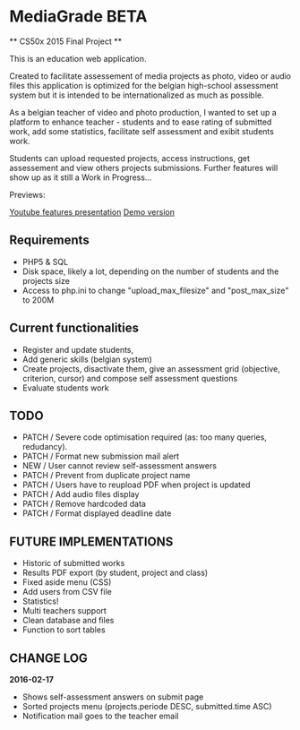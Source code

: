 # MediaGrade BETA
** CS50x 2015 Final Project **

This is an education web application.

Created to facilitate assessement of media projects as photo, video or audio files
this application is optimized for the belgian high-school assessment system but it is intended to be internationalized as much as possible. 

As a belgian teacher of video and photo production, I wanted to set up a platform to enhance teacher - students and to ease rating of submitted work, add some statistics, facilitate self assessment and exibit students work.

Students can upload requested projects, access instructions, get assessement and view others projects submissions.
Further features will show up as it still a Work in Progress...

Previews:

[Youtube features presentation](https://www.youtube.com/watch?v=-Toms9O7ZUM)
[Demo version](http://mg.pierrehelin.eu)


## Requirements
- PHP5 & SQL
- Disk space, likely a lot, depending on the number of students and the projects size
- Access to php.ini to change "upload_max_filesize" and "post_max_size" to 200M


## Current functionalities
- Register and update students,
- Add generic skills (belgian system)
- Create projects, disactivate them, give an assessment grid (objective, criterion, cursor) and compose self assessment questions
- Evaluate students work


## TODO

- PATCH / Severe code optimisation required (as: too many queries, redudancy).
- PATCH / Format new submission mail alert
- NEW   / User cannot review self-assessment answers
- PATCH / Prevent from duplicate project name
- PATCH / Users have to reupload PDF when project is updated
- PATCH / Add audio files display 
- PATCH / Remove hardcoded data
- PATCH / Format displayed deadline date

## FUTURE IMPLEMENTATIONS

- Historic of submitted works
- Results PDF export (by student, project and class)
- Fixed aside menu (CSS)
- Add users from CSV file
- Statistics!
- Multi teachers support
- Clean database and files
- Function to sort tables


## CHANGE LOG

**2016-02-17**
- Shows self-assessment answers on submit page
- Sorted projects menu (projects.periode DESC, submitted.time ASC)
- Notification mail goes to the teacher email
